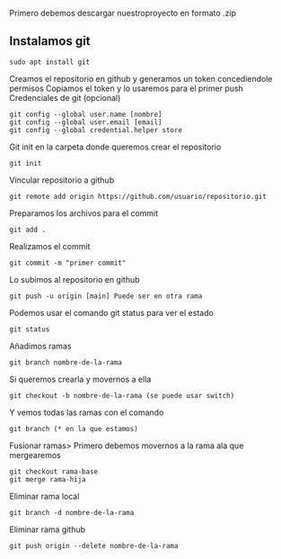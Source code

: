Primero debemos descargar nuestroproyecto en formato .zip
## Instalamos git
```
sudo apt install git
```
Creamos el repositorio en github y generamos un token concediendole permisos
Copiamos el token y lo usaremos para el primer push
Credenciales de git (opcional)
```
git config --global user.name [nombre]
git config --global user.email [email]
git config --global credential.helper store

```
Git init en la carpeta donde queremos crear el repositorio
```
git init
```
Vincular repositorio a github
```
git remote add origin https://github.com/usuario/repositorio.git
```
Preparamos los archivos para el commit
```
git add .
```
Realizamos el commit
```
git commit -m "primer commit"
```
Lo subimos al repositorio en github
```
git push -u origin [main] Puede ser en otra rama
```
Podemos usar el comando git status para ver el estado
```
git status
```
Añadimos ramas
```
git branch nombre-de-la-rama
```
Si queremos crearla y movernos a ella 
```
git checkout -b nombre-de-la-rama (se puede usar switch)
```
Y vemos todas las ramas con el comando
```
git branch (* en la que estamos)
```
Fusionar ramas> Primero debemos movernos a la rama ala que mergearemos
```
git checkout rama-base
git merge rama-hija
```
Eliminar rama local
```
git branch -d nombre-de-la-rama
```
Eliminar rama github
```
git push origin --delete nombre-de-la-rama
```
